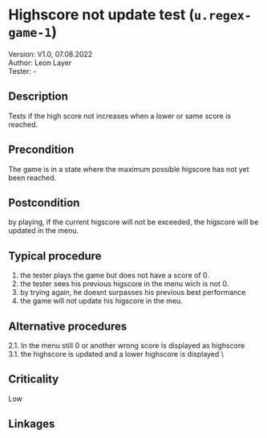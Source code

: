 # Highscore not update test (`u.regex-game-1`)

Version: V1.0, 07.08.2022 \
Author: Leon Layer \
Tester: -

## Description

Tests if the high score not increases when a lower or same score is reached.

## Precondition

The game is in a state where the maximum possible higscore has not yet been reached.

## Postcondition

by playing, if the current higscore will not be exceeded, the higscore will be updated in the menu. 

## Typical procedure

1. the tester plays the game but does not have a score of 0.
2. the tester sees his previous higscore in the menu wich is not 0.
3. by trying again, he doesnt surpasses his previous best performance
4. the game will not update his higscore in the meu.

## Alternative procedures

2.1. In the menu still 0 or another wrong score is displayed as highscore \
3.1. the highscore is updated and a lower highscore is displayed \

## Criticality

Low

## Linkages

